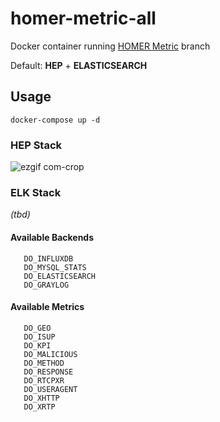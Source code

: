 # homer-metric-all

Docker container running [HOMER Metric](https://github.com/sipcapture/homer-config/tree/master/metric) branch

Default: **HEP** + **ELASTICSEARCH**

## Usage
```
docker-compose up -d
```

### HEP Stack
![ezgif com-crop](https://user-images.githubusercontent.com/1423657/30537079-a2545750-9c68-11e7-997e-57151ee046b6.gif)

### ELK Stack
*(tbd)*

#### Available Backends
```
   DO_INFLUXDB
   DO_MYSQL_STATS
   DO_ELASTICSEARCH
   DO_GRAYLOG
```   
#### Available Metrics
```
   DO_GEO
   DO_ISUP
   DO_KPI
   DO_MALICIOUS
   DO_METHOD
   DO_RESPONSE
   DO_RTCPXR
   DO_USERAGENT
   DO_XHTTP
   DO_XRTP
```
